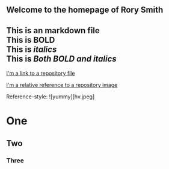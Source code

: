 ## Welcome to the homepage of Rory Smith
This is an markdown file   
This is **BOLD**  
This is *italics*  
This is ***Both BOLD and italics***   
---

[I'm a link to a repository file](test.md)


[I'm a relative reference to a repository image](hv.jpeg)

Reference-style: 
![yummy][hv.jpeg]




# One
## Two
### Three
